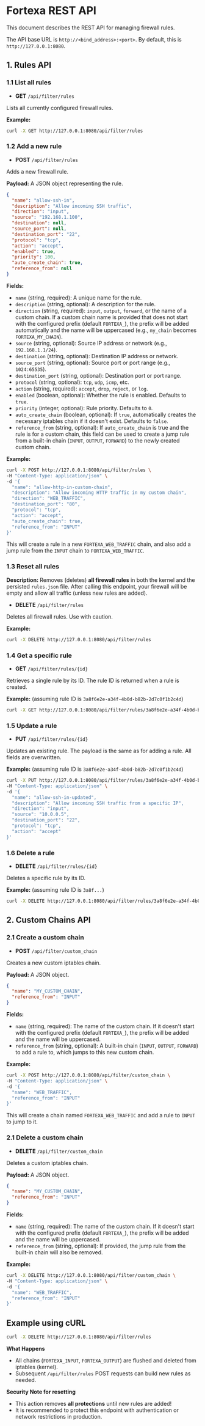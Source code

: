 # Fortexa REST API

This document describes the REST API for managing firewall rules.

The API base URL is `http://<bind_address>:<port>`. By default, this is `http://127.0.0.1:8080`.

## 1. Rules API

### 1.1 List all rules

- **GET** `/api/filter/rules`

Lists all currently configured firewall rules.

**Example:**

```bash
curl -X GET http://127.0.0.1:8080/api/filter/rules
```

### 1.2 Add a new rule

- **POST** `/api/filter/rules`

Adds a new firewall rule.

**Payload:** A JSON object representing the rule.

```json
{
  "name": "allow-ssh-in",
  "description": "Allow incoming SSH traffic",
  "direction": "input",
  "source": "192.168.1.100",
  "destination": null,
  "source_port": null,
  "destination_port": "22",
  "protocol": "tcp",
  "action": "accept",
  "enabled": true,
  "priority": 100,
  "auto_create_chain": true,
  "reference_from": null
}
```

**Fields:**
- `name` (string, required): A unique name for the rule.
- `description` (string, optional): A description for the rule.
- `direction` (string, required): `input`, `output`, `forward`, or the name of a custom chain. If a custom chain name is provided that does not start with the configured prefix (default `FORTEXA_`), the prefix will be added automatically and the name will be uppercased (e.g., `my_chain` becomes `FORTEXA_MY_CHAIN`).
- `source` (string, optional): Source IP address or network (e.g., `192.168.1.1/24`).
- `destination` (string, optional): Destination IP address or network.
- `source_port` (string, optional): Source port or port range (e.g., `1024:65535`).
- `destination_port` (string, optional): Destination port or port range.
- `protocol` (string, optional): `tcp`, `udp`, `icmp`, etc.
- `action` (string, required): `accept`, `drop`, `reject`, or `log`.
- `enabled` (boolean, optional): Whether the rule is enabled. Defaults to `true`.
- `priority` (integer, optional): Rule priority. Defaults to `0`.
- `auto_create_chain` (boolean, optional): If `true`, automatically creates the necessary iptables chain if it doesn't exist. Defaults to `false`.
- `reference_from` (string, optional): If `auto_create_chain` is true and the rule is for a custom chain, this field can be used to create a jump rule from a built-in chain (`INPUT`, `OUTPUT`, `FORWARD`) to the newly created custom chain.

**Example:**

```bash
curl -X POST http://127.0.0.1:8080/api/filter/rules \
-H "Content-Type: application/json" \
-d '{
  "name": "allow-http-in-custom-chain",
  "description": "Allow incoming HTTP traffic in my custom chain",
  "direction": "WEB_TRAFFIC",
  "destination_port": "80",
  "protocol": "tcp",
  "action": "accept",
  "auto_create_chain": true,
  "reference_from": "INPUT"
}'
```

This will create a rule in a new `FORTEXA_WEB_TRAFFIC` chain, and also add a jump rule from the `INPUT` chain to `FORTEXA_WEB_TRAFFIC`.

### 1.3 Reset all rules

**Description:**
Removes (deletes) **all firewall rules** in both the kernel and the persisted `rules.json` file. After calling this endpoint, your firewall will be empty and allow all traffic (unless new rules are added).



- **DELETE** `/api/filter/rules`

Deletes all firewall rules. Use with caution.

**Example:**

```bash
curl -X DELETE http://127.0.0.1:8080/api/filter/rules
```


### 1.4 Get a specific rule

- **GET** `/api/filter/rules/{id}`

Retrieves a single rule by its ID. The rule ID is returned when a rule is created.

**Example:** (assuming rule ID is `3a8f6e2e-a34f-4b0d-b82b-2d7c0f1b2c4d`)

```bash
curl -X GET http://127.0.0.1:8080/api/filter/rules/3a8f6e2e-a34f-4b0d-b82b-2d7c0f1b2c4d
```

### 1.5 Update a rule

- **PUT** `/api/filter/rules/{id}`

Updates an existing rule. The payload is the same as for adding a rule. All fields are overwritten.

**Example:** (assuming rule ID is `3a8f6e2e-a34f-4b0d-b82b-2d7c0f1b2c4d`)

```bash
curl -X PUT http://127.0.0.1:8080/api/filter/rules/3a8f6e2e-a34f-4b0d-b82b-2d7c0f1b2c4d \
-H "Content-Type: application/json" \
-d '{
  "name": "allow-ssh-in-updated",
  "description": "Allow incoming SSH traffic from a specific IP",
  "direction": "input",
  "source": "10.0.0.5",
  "destination_port": "22",
  "protocol": "tcp",
  "action": "accept"
}'
```

### 1.6 Delete a rule

- **DELETE** `/api/filter/rules/{id}`

Deletes a specific rule by its ID.

**Example:** (assuming rule ID is `3a8f...`)

```bash
curl -X DELETE http://127.0.0.1:8080/api/filter/rules/3a8f6e2e-a34f-4b0d-b82b-2d7c0f1b2c4d
```

## 2. Custom Chains API

### 2.1 Create a custom chain

- **POST** `/api/filter/custom_chain`

Creates a new custom iptables chain.

**Payload:** A JSON object.

```json
{
  "name": "MY_CUSTOM_CHAIN",
  "reference_from": "INPUT"
}
```

**Fields:**
- `name` (string, required): The name of the custom chain. If it doesn't start with the configured prefix (default `FORTEXA_`), the prefix will be added and the name will be uppercased.
- `reference_from` (string, optional): A built-in chain (`INPUT`, `OUTPUT`, `FORWARD`) to add a rule to, which jumps to this new custom chain.

**Example:**

```bash
curl -X POST http://127.0.0.1:8080/api/filter/custom_chain \
-H "Content-Type: application/json" \
-d '{
  "name": "WEB_TRAFFIC",
  "reference_from": "INPUT"
}'
```

This will create a chain named `FORTEXA_WEB_TRAFFIC` and add a rule to `INPUT` to jump to it.

### 2.1 Delete a custom chain

- **DELETE** `/api/filter/custom_chain`

Deletes a custom iptables chain.

**Payload:** A JSON object.

```json
{
  "name": "MY_CUSTOM_CHAIN",
  "reference_from": "INPUT"
}
```

**Fields:**
- `name` (string, required): The name of the custom chain. If it doesn't start with the configured prefix (default `FORTEXA_`), the prefix will be added and the name will be uppercased.
- `reference_from` (string, optional): If provided, the jump rule from the built-in chain will also be removed.

**Example:**

```bash
curl -X DELETE http://127.0.0.1:8080/api/filter/custom_chain \
-H "Content-Type: application/json" \
-d '{
  "name": "WEB_TRAFFIC",
  "reference_from": "INPUT"
}'
```

## Example using cURL

```sh
curl -X DELETE http://127.0.0.1:8080/api/filter/rules
```


**What Happens**

- All chains (`FORTEXA_INPUT`, `FORTEXA_OUTPUT`) are flushed and deleted from iptables (kernel).
- Subsequent `/api/filter/rules` POST requests can build new rules as needed.


**Security Note for resetting**

- This action removes **all protections** until new rules are added!
- It is recommended to protect this endpoint with authentication or network restrictions in production.